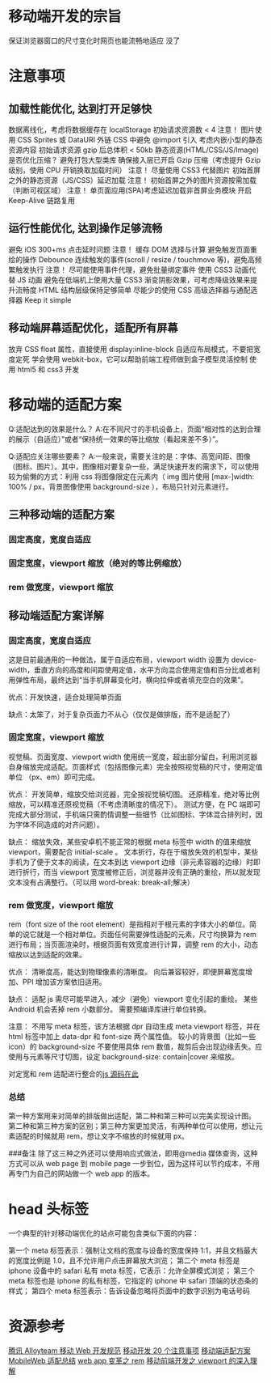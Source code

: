 # 移动端开发的宗旨

保证浏览器窗口的尺寸变化时网页也能流畅地适应
没了

# 注意事项

## 加载性能优化, 达到打开足够快

数据离线化，考虑将数据缓存在 localStorage
初始请求资源数 < 4 注意！
图片使用 CSS Sprites 或 DataURI
外链 CSS 中避免 @import 引入
考虑内嵌小型的静态资源内容
初始请求资源 gzip 后总体积 < 50kb
静态资源(HTML/CSS/JS/Image)是否优化压缩？
避免打包大型类库
确保接入层已开启 Gzip 压缩（考虑提升 Gzip 级别，使用 CPU 开销换取加载时间） 注意！
尽量使用 CSS3 代替图片
初始首屏之外的静态资源（JS/CSS）延迟加载 注意！
初始首屏之外的图片资源按需加载（判断可视区域） 注意！
单页面应用(SPA)考虑延迟加载非首屏业务模块
开启 Keep-Alive 链路复用

## 运行性能优化, 达到操作足够流畅

避免 iOS 300+ms 点击延时问题 注意！
缓存 DOM 选择与计算
避免触发页面重绘的操作
Debounce 连续触发的事件(scroll / resize / touchmove 等)，避免高频繁触发执行 注意！
尽可能使用事件代理，避免批量绑定事件
使用 CSS3 动画代替 JS 动画
避免在低端机上使用大量 CSS3 渐变阴影效果，可考虑降级效果来提升流畅度
HTML 结构层级保持足够简单
尽能少的使用 CSS 高级选择器与通配选择器
Keep it simple

## 移动端屏幕适配优化，适配所有屏幕

放弃 CSS float 属性，直接使用 display:inline-block
自适应布局模式，不要把宽度定死
学会使用 webkit-box，它可以帮助前端工程师做到盒子模型灵活控制
使用 html5 和 css3 开发

# 移动端的适配方案

Q:适配达到的效果是什么？
A:在不同尺寸的手机设备上，页面“相对性的达到合理的展示（自适应）”或者“保持统一效果的等比缩放（看起来差不多）”。

Q:适配应关注哪些要素？
A:一般来说，需要关注的是：字体、高宽间距、图像（图标、图片）。其中，图像相对要复杂一些，满足快速开发的需求下，可以使用较为偷懒的方式：利用 css 将图像限定在元素内（ img 图片使用 [max-]width: 100% / px，背景图像使用 background-size ），布局只针对元素进行。

## 三种移动端的适配方案

### 固定高度，宽度自适应

### 固定宽度，viewport 缩放（绝对的等比例缩放）

### rem 做宽度，viewport 缩放

## 移动端适配方案详解

### 固定高度，宽度自适应

这是目前最通用的一种做法，属于自适应布局，viewport width 设置为 device-width，垂直方向的高度和间距使用定值，水平方向混合使用定值和百分比或者利用弹性布局，最终达到“当手机屏幕变化时，横向拉伸或者填充空白的效果”。

优点：开发快速，适合处理简单页面

缺点：太笨了，对于复杂页面力不从心（仅仅是做排版，而不是适配了）

### 固定宽度，viewport 缩放

视觉稿、页面宽度、viewport width 使用统一宽度，超出部分留白，利用浏览器自身缩放完成适配。页面样式（包括图像元素）完全按照视觉稿的尺寸，使用定值单位 （px、em）即可完成。

优点：
开发简单，缩放交给浏览器，完全按视觉稿切图。
还原精准，绝对等比例缩放，可以精准还原视觉稿（不考虑清晰度的情况下）。
测试方便，在 PC 端即可完成大部分测试，手机端只需酌情调整一些细节（比如图标、字体混合排列时，因为字体不同造成的对齐问题）。

缺点：
缩放失效，某些安卓机不能正常的根据 meta 标签中 width 的值来缩放 viewport，需要配合 initial-scale 。
文本折行，存在于缩放失效的机型中，某些手机为了便于文本的阅读，在文本到达 viewport 边缘（非元素容器的边缘）时即进行折行，而当 viewport 宽度被修正后，浏览器并没有正确的重绘，所以就发现文本没有占满整行。（可以用 word-break: break-all;解决）

### rem 做宽度，viewport 缩放

rem（font size of the root element）是指相对于根元素的字体大小的单位。简单的说它就是一个相对单位。页面任何需要弹性适配的元素，尺寸均换算为 rem 进行布局；当页面渲染时，根据页面有效宽度进行计算，调整 rem 的大小，动态缩放以达到适配的效果。

优点：
清晰度高，能达到物理像素的清晰度。
向后兼容较好，即便屏幕宽度增加、PPI 增加该方案依旧适用。

缺点：
适配 js 需尽可能早进入，减少（避免）viewport 变化引起的重绘。
某些 Android 机会丢掉 rem 小数部分。
需要预编译库进行单位转换。

注意：
不用写 meta 标签，该方法根据 dpr 自动生成 meta viewport 标签，并在 html 标签中加上 data-dpr 和 font-size 两个属性值。
较小的背景图（比如一些 icon）的 background-size 不要使用具体 rem 数值，裁剪后会出现边缘丢失。应使用与元素等尺寸切图，设定 background-size: contain|cover 来缩放。

对定宽和 rem 适配进行整合的[js 源码在此](https://github.com/re54k/mobileweb-utilities/blob/master/util/mobile-util.js)

### 总结

第一种方案用来对简单的排版做出适配，第二种和第三种可以完美实现设计图。
第二种和第三种方案的区别；第三种方案更加灵活，有两种单位可以使用，想让元素适配的时候就用 rem，想让文字不缩放的时候就用 px。

###备注
除了这三种之外还可以使用响应式做法，即用@media 媒体查询，这种方式可以从 web page 到 mobile page 一步到位，因为这样可以节约成本，不用再专门为自己的网站做一个 web app 的版本。

# head 头标签

一个典型的针对移动端优化的站点可能包含类似下面的内容：

  <meta name="viewport" content="width=device-width, initial-scale=1, maximum-scale=1"> 
  <meta content="yes" name="apple-mobile-web-app-·">
  <meta content="black" name="apple-mobile-web-app-status-bar-style">
  <meta content="telephone=no" name="format-detection">

第一个 meta 标签表示：强制让文档的宽度与设备的宽度保持 1:1，并且文档最大的宽度比例是 1.0，且不允许用户点击屏幕放大浏览；
第二个 meta 标签是 iphone 设备中的 safari 私有 meta 标签，它表示：允许全屏模式浏览；
第三个 meta 标签也是 iphone 的私有标签，它指定的 iphone 中 safari 顶端的状态条的样式；
第四个 meta 标签表示：告诉设备忽略将页面中的数字识别为电话号码

# 资源参考

[腾讯 Alloyteam 移动 Web 开发规范](http://alloyteam.github.io/Spirit/modules/Standard/)
[移动开发 20 个注意事项](http://sentsin.com/web/54.html)
[移动端适配方案](https://github.com/riskers/blog/issues/18)
[MobileWeb 适配总结](http://html-js.com/article/MobileWeb)
[web app 变革之 rem](http://isux.tencent.com/web-app-rem.html)
[移动前端开发之 viewport 的深入理解](http://www.cnblogs.com/2050/p/3877280.html)
